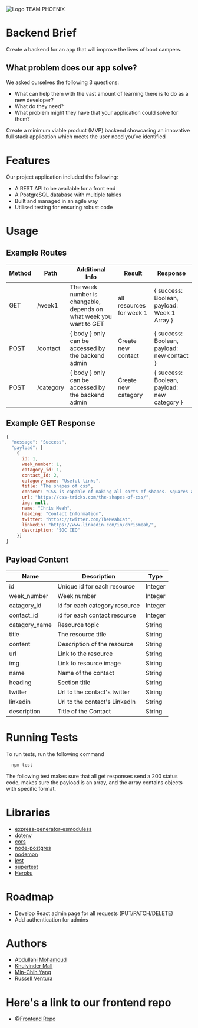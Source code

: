 ![Logo](https://russellventura.co.uk/wp-content/uploads/2022/06/TeamPhoenix.png)
TEAM PHOENIX

# Backend Brief

Create a backend for an app that will improve the lives of boot campers.



## What problem does our app solve?

We asked ourselves the following 3 questions:

- What can help them with the vast amount of learning there is to do as a new developer?
- What do they need?
- What problem might they have that your application could solve for them?

Create a minimum viable product (MVP) backend showcasing an innovative full stack application which meets the user need you’ve identified

# Features

Our project application included the following:

- A REST API to be available for a front end
- A PostgreSQL database with multiple tables
- Built and managed in an agile way
- Utilised testing for ensuring robust code


# Usage
 
## Example Routes


| Method | Path             | Additional Info | Result                                         | Response                                  |
| ------ | ---------------- | --------------- | ---------------------------------------------- | ----------------------------------------- |
| GET    | /week1          | The week number is changable, depends on what week you want to GET   | all resources for week 1                                      | { success: Boolean, payload: Week 1 Array } |
| POST    | /contact          | { body } only can be accessed by the backend admin  | Create new contact                                     | { success: Boolean, payload: new contact } |
| POST    | /category          | { body } only can be accessed by the backend admin   | Create new category                                     | { success: Boolean, payload: new category } |

## Example GET Response

```javascript
{
  "message": "Success",
  "payload": [
    {
      id: 1,
      week_number: 1,
      catagory_id: 1,
      contact_id: 2,
      catagory_name: "Useful links",
      title: "The shapes of css",
      content: "CSS is capable of making all sorts of shapes. Squares and rectangles are easy, as they are the natural shapes of the web. Add a width and height and you have the exact size rectangle you need. Add border-radius and you can round that shape, and enough of it you can turn those rectangles into circles and ovals.",
      url: "https://css-tricks.com/the-shapes-of-css/",
      img: null,
      name: "Chris Meah",
      heading: "Contact Information",
      twitter: "https://twitter.com/TheMeahCat",
      linkedin: "https://www.linkedin.com/in/chrismeah/",
      description: "SOC CEO"
    }]
}
```
## Payload Content

|Name | Description            | Type|
| ------ | ---------------- | --------------- | 
| id   | Unique id for each resource          | Integer   | 
| week_number    | Week number          | Integer  | 
| catagory_id    | id for each category resource        | Integer   | 
| contact_id    | id for each contact resource           | Integer   | 
| catagory_name    | Resource topic          | String   | 
| title    |   The resource title        | String   | 
| content    |  Description of the resource       | String   | 
| url    |  Link to the resource         | String   | 
| img    |  Link to resource image        | String   | 
| name   |  Name of the contact        | String   | 
| heading    | Section title          | String   | 
| twitter    |  Url to the contact's twitter         | String   |
| linkedin    |   Url to the contact's LinkedIn        | String   |
| description    |  Title of the Contact         | String   |

# Running Tests

To run tests, run the following command

```bash
  npm test
```
The following test makes sure that all get responses send a 200 status code, makes sure the payload is an array, and the array contains objects with specific format.

# Libraries

 - [express-generator-esmoduless](https://www.npmjs.com/package/express-generator-esmodules)
 - [dotenv](https://www.npmjs.com/package/dotenv)
 - [cors](https://www.npmjs.com/package/cors)
 - [node-postgres](https://www.npmjs.com/package/pg)
 - [nodemon](https://www.npmjs.com/package/nodemon)
 - [jest](https://www.npmjs.com/package/jest)
 - [supertest](https://www.npmjs.com/package/supertest)
 - [Heroku](https://www.heroku.com/)


# Roadmap

- Develop React admin page for all requests (PUT/PATCH/DELETE)
- Add authentication for admins

# Authors

- [Abdullahi Mohamoud](https://github.com/Abdu11ahi)
- [Khulvinder Mall](https://github.com/KhullyMall)
- [Min-Chih Yang](https://github.com/Min-Chih)
- [Russell Ventura](https://github.com/russellventura)

# Here's a link to our frontend repo

- [@Frontend Repo](https://github.com/SchoolOfCode/w9_frontend-project-team-phoenix)


